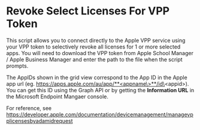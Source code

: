 # Revoke Select Licenses For VPP Token

This script allows you to connect directly to the Apple VPP service using your VPP token to selectively revoke all licenses for 1 or more selected apps. You will need to download the VPP token from Apple School Manager / Apple Business Manager and enter the path to the file when the script prompts.

The AppIDs shown in the grid view correspond to the App ID in the Apple app url (eg. https://apps.apple.com/au/app/**<appname\>**/id\<appid\>). You can get this ID using the Graph API or by getting the **Information URL** in the Microsoft Endpoint Mangaer console.

For reference, see https://developer.apple.com/documentation/devicemanagement/managevpplicensesbyadamidrequest
